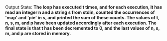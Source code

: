 Output State: **The loop has executed t times, and for each execution, it has read an integer n and a string s from stdin, counted the occurrences of 'map' and 'pie' in s, and printed the sum of these counts. The values of t, n, s, m, and p have been updated accordingly after each execution. The final state is that t has been decremented to 0, and the last values of n, s, m, and p are stored in memory.**